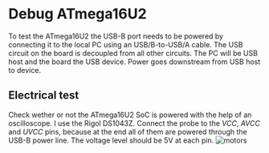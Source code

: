 # Debug ATmega16U2
To test the ATmega16U2 the USB-B port needs to be powered by connecting it to the local PC using an USB/B-to-USB/A cable. The USB circuit on the board is decoupled from all other circuits. The PC will be USB host and the board the USB device. Power goes downstream from USB host to device.
## Electrical test
Check wether or not the ATmega16U2 SoC is powered with the help of an oscilloscope. I use the Rigol DS1043Z. Connect the probe to the *VCC*, *AVCC* and *UVCC* pins, because at the end all of them are powered through the USB-B power line. The voltage level should be 5V at each pin.
![motors](https://github.com/paulhaufe/farmduino-pcb-howto/blob/main/atmega16u2.png)
